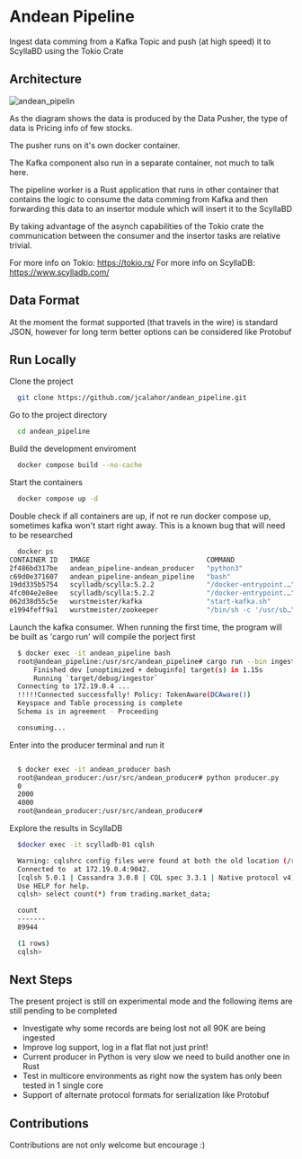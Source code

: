 # Andean Pipeline

Ingest data comming from a Kafka Topic and push (at high speed) it to ScyllaBD using the Tokio Crate

## Architecture


![andean_pipelin](https://github.com/jcalahor/andean_pipeline/assets/7434088/bb81a4be-55e7-4383-a2cb-d69c6058146c)


As the diagram shows the data is produced by the Data Pusher, the type of data is Pricing info of few stocks. 

The pusher runs on it's own docker container.

The Kafka component  also run in a separate container, not much to talk here.

The pipeline worker is a Rust application that runs in other container that contains the logic to consume the data comming from Kafka and then forwarding this data to an insertor module which will insert it to the ScyllaBD

By taking advantage of the asynch capabilities of the Tokio crate the communication between the consumer and the insertor tasks are relative trivial.

For more info on Tokio: https://tokio.rs/ 
For more info on ScyllaDB: https://www.scylladb.com/

## Data Format

At the moment the format supported (that travels in the wire) is standard JSON, however for long term better options can be considered like Protobuf



## Run Locally

Clone the project

```bash
  git clone https://github.com/jcalahor/andean_pipeline.git
```

Go to the project directory

```bash
  cd andean_pipeline
```

Build the development enviroment

```bash
  docker compose build --no-cache
```

Start the containers

```bash
  docker compose up -d
```

Double check if all containers are up, if not re run docker compose up, sometimes kafka won't start right away. This is a known bug that will need to be researched

```bash
  docker ps
CONTAINER ID   IMAGE                             COMMAND                  CREATED       STATUS                        PORTS                                                                   NAMES
2f486bd317be   andean_pipeline-andean_producer   "python3"                6 days ago    Up 2 minutes                                                                                          andean_producer
c69d0e371607   andean_pipeline-andean_pipeline   "bash"                   6 days ago    Up 2 minutes                                                                                          andean_pipeline
19dd335b5754   scylladb/scylla:5.2.2             "/docker-entrypoint.…"   12 days ago   Up About a minute (healthy)   22/tcp, 7000-7001/tcp, 9042/tcp, 9160/tcp, 9180/tcp, 10000/tcp          scylladb-02
4fc004e2e8ee   scylladb/scylla:5.2.2             "/docker-entrypoint.…"   12 days ago   Up 2 minutes (healthy)        22/tcp, 7000-7001/tcp, 9042/tcp, 9160/tcp, 9180/tcp, 10000/tcp          scylladb-01
062d38d55c5e   wurstmeister/kafka                "start-kafka.sh"         3 weeks ago   Up 48 seconds                 0.0.0.0:9092->9092/tcp, :::9092->9092/tcp                               kafka
e1994feff9a1   wurstmeister/zookeeper            "/bin/sh -c '/usr/sb…"   3 weeks ago   Up 2 minutes                  22/tcp, 2888/tcp, 3888/tcp, 0.0.0.0:2181->2181/tcp, :::2181->2181/tcp   zookeeper
```

Launch the kafka consumer. When running the first time, the program will be built as 'cargo run' will compile the porject first

```bash
  $ docker exec -it andean_pipeline bash
  root@andean_pipeline:/usr/src/andean_pipeline# cargo run --bin ingestor
      Finished dev [unoptimized + debuginfo] target(s) in 1.15s
      Running `target/debug/ingestor`
  Connecting to 172.19.0.4 ...
  !!!!!Connected successfully! Policy: TokenAware(DCAware())
  Keyspace and Table processing is complete
  Schema is in agreement - Proceeding

  consuming...

```

Enter into the producer terminal and run it
```bash

  $ docker exec -it andean_producer bash
  root@andean_producer:/usr/src/andean_producer# python producer.py 
  0
  2000
  4000
  root@andean_producer:/usr/src/andean_producer# 
```

Explore the results in ScyllaDB
```bash
  $docker exec -it scylladb-01 cqlsh

  Warning: cqlshrc config files were found at both the old location (/root/.cqlshrc) and                 the new location (/root/.cassandra/cqlshrc), the old config file will not be migrated to the new                 location, and the new location will be used for now.  You should manually                 consolidate the config files at the new location and remove the old file.
  Connected to  at 172.19.0.4:9042.
  [cqlsh 5.0.1 | Cassandra 3.0.8 | CQL spec 3.3.1 | Native protocol v4]
  Use HELP for help.
  cqlsh> select count(*) from trading.market_data;

  count
  -------
  89944

  (1 rows)
  cqlsh> 

```


## Next Steps

The present project is still on experimental mode and the following items are still pending to be completed
- Investigate why some records are being lost not all 90K are being ingested
- Improve log support, log in a flat flat not just print!
- Current producer in Python is very slow we need to build another one in Rust
- Test in multicore environments as right now the system has only been tested in 1 single core
- Support of alternate protocol formats for serialization like Protobuf



## Contributions
 Contributions are not only welcome but encourage :)
 
